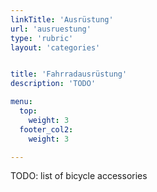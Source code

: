 ```yaml
---
linkTitle: 'Ausrüstung'
url: 'ausruestung'
type: 'rubric'
layout: 'categories'


title: 'Fahrradausrüstung'
description: 'TODO'

menu:
  top:
    weight: 3
  footer_col2:
    weight: 3

---
```



TODO: list of bicycle accessories
